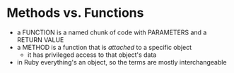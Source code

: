 # Methods vs. Functions

* a FUNCTION is a named chunk of code with PARAMETERS and a RETURN VALUE
* a METHOD is a function that is *attached* to a specific object
  * it has privileged access to that object's data
* in Ruby everything's an object, so the terms are mostly interchangeable

